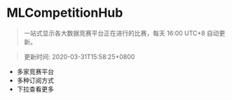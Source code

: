 # MLCompetitionHub

> 一站式显示各大数据竞赛平台正在进行的比赛，每天 16:00 UTC+8 自动更新。
  
> 更新时间: 2020-03-31T15:58:25+0800 

* 多家竞赛平台
* 多种订阅方式
* 下拉查看更多